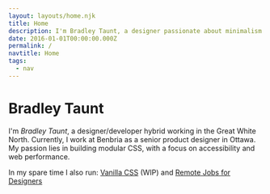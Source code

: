 ```yaml
---
layout: layouts/home.njk
title: Home
description: I'm Bradley Taunt, a designer passionate about minimalism and web performance.
date: 2016-01-01T00:00:00.000Z
permalink: /
navtitle: Home
tags:
  - nav
---
```


<h1>Bradley Taunt</h1>

I'm <i>Bradley Taunt</i>, a designer/developer hybrid working in the Great White North. Currently, I work at Benbria as a senior product designer in Ottawa. My passion lies in building modular CSS, with a focus on accessibility and web performance.

In my spare time I also run: <a href="http://www.vanillacss.com/">Vanilla CSS</a> (WIP) and <a href="http://remotejobs.design/">Remote Jobs for Designers</a>





